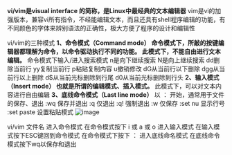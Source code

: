 **vi/vim是visual interface 的简称，是Linux中最经典的文本编辑器**
vim是vi的加强版本，兼容vi所有指令，不经能编辑文本，而且还具有shell程序编辑的功能，有不同颜色的字体来辨别语法的正确性，极大方便了程序的设计和编辑性

vi/vim的三种模式
**1、命令模式（Command mode）
命令模式下，所敲的按键编辑器都理解为命令，以命令驱动执行不同的功能。
此模式下，不能自由进行文本编辑。**
命令模式下输入/进入搜索模式
n是向下继续搜索
N是向上继续搜索
dd删除当前行
yy复制当前行
p粘贴复制内容
u撤销修改
dG从当前行以下删除
dgg从当前行以上删除
d$从当前光标删除到行尾
d0从当前光标删除到行头
**2、输入模式（Insert mode）
也就是所谓的编辑模式、插入模式。**
此模式下，可以对文本内容进行自由编辑
**3、底线命令模式（Last line mode）**
以 ： 开始，通常用于文件的保存、退出
:wq 保存并退出
:q 仅退出
:q! 强制退出
:w 仅保存
:set nu 显示行号
:set paste 设置粘贴模式
![image](https://github.com/whitemousetl/whitemousetl.github.io/assets/67313669/e984960f-7421-4832-8fa1-47132cee05cd)

vi/vim 文件名 进入命令模式
在命令模式按下 i 或 a 或 o 进入输入模式
在输入模式按下ESC键回到命令模式
在命令模式下按下 ： 进入底线命名模式
在底线命令模式按下wq以保存和退出
